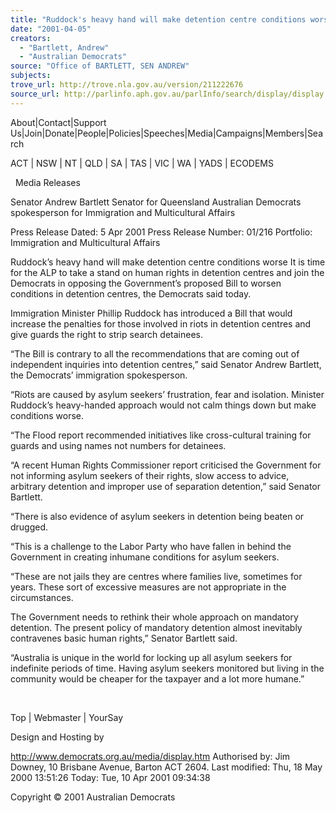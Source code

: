 ```yaml
---
title: "Ruddock's heavy hand will make detention centre conditions worse."
date: "2001-04-05"
creators:
  - "Bartlett, Andrew"
  - "Australian Democrats"
source: "Office of BARTLETT, SEN ANDREW"
subjects:
trove_url: http://trove.nla.gov.au/version/211222676
source_url: http://parlinfo.aph.gov.au/parlInfo/search/display/display.w3p;query=Id%3A%22media/pressrel/YOT36%22
---
```


 About|Contact|Support Us|Join|Donate|People|Policies|Speeches|Media|Campaigns|Members|Search

 ACT | NSW | NT | QLD | SA | TAS | VIC | WA | YADS | ECODEMS

   Media Releases

 Senator Andrew Bartlett Senator for Queensland Australian Democrats spokesperson for Immigration and Multicultural Affairs

 Press Release Dated: 5 Apr 2001 Press Release Number: 01/216 Portfolio: Immigration and Multicultural Affairs 

 Ruddock’s heavy hand will make detention centre conditions worse It is time for the ALP to take a stand on human rights in detention centres and join the Democrats in opposing the Government’s proposed Bill to worsen conditions in detention centres, the Democrats said today.

 Immigration Minister Phillip Ruddock has introduced a Bill that would increase the penalties for those involved in riots in detention centres and give guards the right to strip search detainees.

 “The Bill is contrary to all the recommendations that are coming out of independent inquiries into detention centres,” said Senator Andrew Bartlett, the Democrats’ immigration spokesperson.

 “Riots are caused by asylum seekers’ frustration, fear and isolation. Minister Ruddock’s heavy-handed approach would not calm things down but make conditions worse.

 “The Flood report recommended initiatives like cross-cultural training for guards and using names not numbers for detainees.

 “A recent Human Rights Commissioner report criticised the Government for not informing asylum seekers of their rights, slow access to advice, arbitrary detention and improper use of separation detention,” said Senator Bartlett.

 “There is also evidence of asylum seekers in detention being beaten or drugged.

 “This is a challenge to the Labor Party who have fallen in behind the Government in creating inhumane conditions for asylum seekers.

 “These are not jails they are centres where families live, sometimes for years. These sort of excessive measures are not appropriate in the circumstances.

 The Government needs to rethink their whole approach on mandatory detention. The present policy of mandatory detention almost inevitably contravenes basic human rights,” Senator Bartlett said.

 “Australia is unique in the world for locking up all asylum seekers for indefinite periods of time. Having asylum seekers monitored but living in the community would be cheaper for the taxpayer and a lot more humane.”

  

 Top | Webmaster | YourSay

 Design and Hosting by

 http://www.democrats.org.au/media/display.htm Authorised by: Jim Downey, 10 Brisbane Avenue, Barton ACT 2604. Last modified: Thu, 18 May 2000 13:51:26 Today: Tue, 10 Apr 2001 09:34:38

 Copyright © 2001 Australian Democrats  

